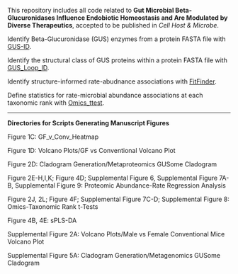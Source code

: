 This repository includes all code related to **Gut Microbial Beta-Glucuronidases Influence Endobiotic Homeostasis and Are Modulated by Diverse Therapeutics**, accepted to be published in *Cell Host & Microbe*.


Identify Beta-Glucuronidase (GUS) enzymes from a protein FASTA file with [GUS-ID](https://github.com/redinbolab/GUS_Endobiotics/tree/main/GUS%20Identification/GUS-ID).

Identify the structural class of GUS proteins within a protein FASTA file with [GUS_Loop_ID](https://github.com/redinbolab/GUS_Endobiotics/tree/main/GUS%20Identification/GUS%20Structural%20Class%20ID).

Identify structure-informed rate-abudnance associations with [FitFinder](https://github.com/redinbolab/GUS_Endobiotics/tree/main/Proteomic%20Abduance-Rate%20Regression%20Analysis).

Define statistics for rate-microbial abundance associations at each taxonomic rank with [Omics_ttest](https://github.com/redinbolab/GUS_Endobiotics/tree/main/Omics-Taxonomic%20Rank%20t-Tests).

****
**Directories for Scripts Generating Manuscript Figures**

  Figure 1C: GF_v_Conv_Heatmap

  Figure 1D: Volcano Plots/GF vs Conventional Volcano Plot

  Figure 2D: Cladogram Generation/Metaproteomics GUSome Cladogram

  Figure 2E-H,I,K; Figure 4D; Supplemental Figure 6, Supplemental Figure 7A-B, Supplemental Figure 9: Proteomic Abundance-Rate Regression Analysis

  Figure 2J, 2L; Figure 4F; Supplemental Figure 7C-D; Supplemental Figure 8: Omics-Taxonomic Rank t-Tests

  Figure 4B, 4E: sPLS-DA

  Supplemental Figure 2A: Volcano Plots/Male vs Female Conventional Mice Volcano Plot

  Supplemental Figure 5A: Cladogram Generation/Metagenomics GUSome Cladogram
